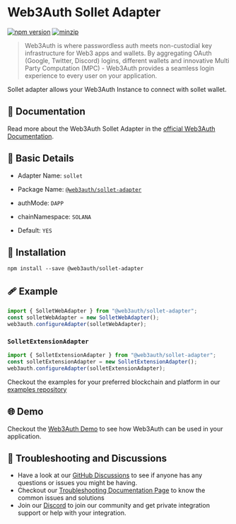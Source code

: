 # Web3Auth Sollet Adapter

[![npm version](https://img.shields.io/npm/v/@web3auth/sollet-adapter?label=%22%22)](https://www.npmjs.com/package/@web3auth/sollet-adapter/v/latest)
[![minzip](https://img.shields.io/bundlephobia/minzip/@web3auth/sollet-adapter?label=%22%22)](https://bundlephobia.com/result?p=@web3auth/sollet-adapter@latest)

> Web3Auth is where passwordless auth meets non-custodial key infrastructure for Web3 apps and wallets. By aggregating OAuth (Google, Twitter, Discord) logins, different wallets and innovative Multi Party Computation (MPC) - Web3Auth provides a seamless login experience to every user on your application.

Sollet adapter allows your Web3Auth Instance to connect with sollet wallet. 
## 📖 Documentation

 Read more about the Web3Auth Sollet Adapter in the [official Web3Auth Documentation](https://web3auth.io/docs/sdk/web/adapters/sollet).


## 📄 Basic Details

- Adapter Name: `sollet`

- Package Name: [`@web3auth/sollet-adapter`](https://web3auth.io/docs/sdk/web/adapters/sollet)

- authMode: `DAPP`

- chainNamespace: `SOLANA`

- Default: `YES`

## 🔗 Installation

```shell
npm install --save @web3auth/sollet-adapter
```

## 🩹 Example

```ts
import { SolletWebAdapter } from "@web3auth/sollet-adapter";
const solletWebAdapter = new SolletWebAdapter();
web3auth.configureAdapter(solletWebAdapter);
```

### `SolletExtensionAdapter`

```ts
import { SolletExtensionAdapter } from "@web3auth/sollet-adapter";
const solletExtensionAdapter = new SolletExtensionAdapter();
web3auth.configureAdapter(solletExtensionAdapter);
```

Checkout the examples for your preferred blockchain and platform in our [examples repository](https://github.com/Web3Auth/examples/)

## 🌐 Demo

Checkout the [Web3Auth Demo](https://demo-app.web3auth.io/) to see how Web3Auth can be used in your application.

## 💬 Troubleshooting and Discussions

- Have a look at our [GitHub Discussions](https://github.com/Web3Auth/Web3Auth/discussions?discussions_q=sort%3Atop) to see if anyone has any questions or issues you might be having.
- Checkout our [Troubleshooting Documentation Page](https://web3auth.io/docs/troubleshooting) to know the common issues and solutions
- Join our [Discord](https://discord.gg/web3auth) to join our community and get private integration support or help with your integration.
